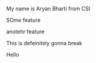My name is Aryan Bharti from CSI

SOme feature

anotehr feature

This is defeinitely gonna break

Hello